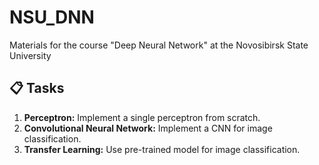 # NSU_DNN
Materials for the course "Deep Neural Network" at the Novosibirsk State University

## 📋 Tasks

1. **Perceptron:** Implement a single perceptron from scratch.
2. **Convolutional Neural Network:** Implement a CNN for image classification.
3. **Transfer Learning:** Use pre-trained model for image classification.